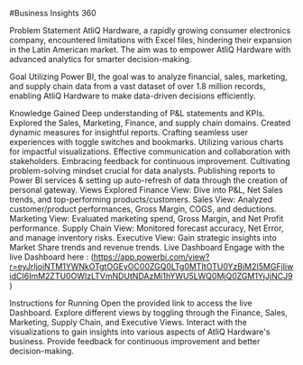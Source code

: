 #Business Insights 360

Problem Statement
AtliQ Hardware, a rapidly growing consumer electronics company, encountered limitations with Excel files, hindering their expansion in the Latin American market. The aim was to empower AtliQ Hardware with advanced analytics for smarter decision-making.

Goal
Utilizing Power BI, the goal was to analyze financial, sales, marketing, and supply chain data from a vast dataset of over 1.8 million records, enabling AtliQ Hardware to make data-driven decisions efficiently.

Knowledge Gained
Deep understanding of P&L statements and KPIs.
Explored the Sales, Marketing, Finance, and supply chain domains.
Created dynamic measures for insightful reports.
Crafting seamless user experiences with toggle switches and bookmarks.
Utilizing various charts for impactful visualizations.
Effective communication and collaboration with stakeholders.
Embracing feedback for continuous improvement.
Cultivating problem-solving mindset crucial for data analysts.
Publishing reports to Power BI services & setting up auto-refresh of data through the creation of personal gateway.
Views Explored
Finance View: Dive into P&L, Net Sales trends, and top-performing products/customers.
Sales View: Analyzed customer/product performances, Gross Margin, COGS, and deductions.
Marketing View: Evaluated marketing spend, Gross Margin, and Net Profit performance.
Supply Chain View: Monitored forecast accuracy, Net Error, and manage inventory risks.
Executive View: Gain strategic insights into Market Share trends and revenue trends.
Live Dashboard
Engage with the live Dashboard here : (https://app.powerbi.com/view?r=eyJrIjoiNTM1YWNkOTgtOGEyOC00ZGQ0LTg0MTItOTU0YzBiM2I5MGFjIiwidCI6ImM2ZTU0OWIzLTVmNDUtNDAzMi1hYWU5LWQ0MjQ0ZGM1YjJjNCJ9)

Instructions for Running
Open the provided link to access the live Dashboard.
Explore different views by toggling through the Finance, Sales, Marketing, Supply Chain, and Executive Views.
Interact with the visualizations to gain insights into various aspects of AtliQ Hardware's business.
Provide feedback for continuous improvement and better decision-making.
